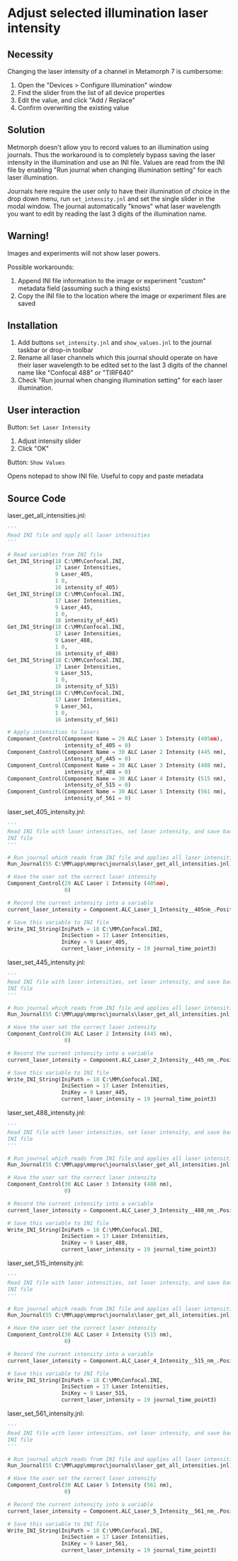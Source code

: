 Adjust selected illumination laser intensity
============================================

Necessity
---------
Changing the laser intensity of a channel in Metamorph 7 is cumbersome:

1.  Open the "Devices > Configure Illumination" window
2.  Find the slider from the list of all device properties
3.  Edit the value, and click "Add / Replace"
4.  Confirm overwriting the existing value

Solution
--------
Metmorph doesn't allow you to record values to an illumination using journals.
Thus the workaround is to completely bypass saving the laser intensity in the
illumination and use an INI file.  Values are read from the INI file by enabling
"Run journal when changing illumination setting" for each laser illumination.

Journals here require the user only to have their illumination of choice
in the drop down menu, run `set_intensity.jnl` and set the single slider in
the modal window.  The journal automatically "knows" what laser wavelength
you want to edit by reading the last 3 digits of the illumination name.

Warning!
--------
Images and experiments will not show laser powers.

Possible workarounds:

1.  Append INI file information to the image or experiment "custom" metadata field
    (assuming such a thing exists)
2.  Copy the INI file to the location where the image or experiment files are saved

Installation
------------
1.  Add buttons `set_intensity.jnl` and `show_values.jnl` to the journal taskbar
    or drop-in toolbar
2.  Rename all laser channels which this journal should operate on
    have their laser wavelength to be edited set to the last 3 digits
    of the channel name like "Confocal 488" or "TIRF640"
3.  Check "Run journal when changing illumination setting" for each laser
    illumination.

User interaction
----------------
Button: `Set Laser Intensity`

1.  Adjust intensity slider
2.  Click "OK"

Button: `Show Values`

Opens notepad to show INI file.  Useful to copy and paste metadata

<!-- content below automatically generated by doc_jnl.py -->
Source Code
-----------
laser_get_all_intensities.jnl:
```python
'''
Read INI file and apply all laser intensities
'''

# Read variables from INI file
Get_INI_String(18 C:\MM\Confocal.INI,
               17 Laser Intensities,
               9 Laser_405,
               1 0,
               16 intensity_of_405)
Get_INI_String(18 C:\MM\Confocal.INI,
               17 Laser Intensities,
               9 Laser_445,
               1 0,
               16 intensity_of_445)
Get_INI_String(18 C:\MM\Confocal.INI,
               17 Laser Intensities,
               9 Laser_488,
               1 0,
               16 intensity_of_488)
Get_INI_String(18 C:\MM\Confocal.INI,
               17 Laser Intensities,
               9 Laser_515,
               1 0,
               16 intensity_of_515)
Get_INI_String(18 C:\MM\Confocal.INI,
               17 Laser Intensities,
               9 Laser_561,
               1 0,
               16 intensity_of_561)

# Apply intensities to lasers
Component_Control(Component Name = 29 ALC Laser 1 Intensity (405nm),
                  intensity_of_405 = 0)
Component_Control(Component Name = 30 ALC Laser 2 Intensity (445 nm),
                  intensity_of_445 = 0)
Component_Control(Component Name = 30 ALC Laser 3 Intensity (488 nm),
                  intensity_of_488 = 0)
Component_Control(Component Name = 30 ALC Laser 4 Intensity (515 nm),
                  intensity_of_515 = 0)
Component_Control(Component Name = 30 ALC Laser 5 Intensity (561 nm),
                  intensity_of_561 = 0)
```

laser_set_405_intensity.jnl:
```python
'''
Read INI file with laser intensities, set laser intensity, and save back to
INI file
'''

# Run journal which reads from INI file and applies all laser intensities
Run_Journal(55 C:\MM\app\mmproc\journals\laser_get_all_intensities.jnl)

# Have the user set the correct laser intensity
Component_Control(29 ALC Laser 1 Intensity (405nm),
                  0)

# Record the current intensity into a variable
current_laser_intensity = Component.ALC_Laser_1_Intensity__405nm_.Position

# Save this variable to INI file
Write_INI_String(IniPath = 18 C:\MM\Confocal.INI,
                 IniSection = 17 Laser Intensities,
                 IniKey = 9 Laser_405,
                 current_laser_intensity = 19 journal_time_point3)
```

laser_set_445_intensity.jnl:
```python
'''
Read INI file with laser intensities, set laser intensity, and save back to
INI file
'''

# Run journal which reads from INI file and applies all laser intensities
Run_Journal(55 C:\MM\app\mmproc\journals\laser_get_all_intensities.jnl)

# Have the user set the correct laser intensity
Component_Control(30 ALC Laser 2 Intensity (445 nm),
                  0)

# Record the current intensity into a variable
current_laser_intensity = Component.ALC_Laser_2_Intensity__445_nm_.Position

# Save this variable to INI file
Write_INI_String(IniPath = 18 C:\MM\Confocal.INI,
                 IniSection = 17 Laser Intensities,
                 IniKey = 9 Laser_445,
                 current_laser_intensity = 19 journal_time_point3)
```

laser_set_488_intensity.jnl:
```python
'''
Read INI file with laser intensities, set laser intensity, and save back to
INI file
'''

# Run journal which reads from INI file and applies all laser intensities
Run_Journal(55 C:\MM\app\mmproc\journals\laser_get_all_intensities.jnl)

# Have the user set the correct laser intensity
Component_Control(30 ALC Laser 3 Intensity (488 nm),
                  0)

# Record the current intensity into a variable
current_laser_intensity = Component.ALC_Laser_3_Intensity__488_nm_.Position

# Save this variable to INI file
Write_INI_String(IniPath = 18 C:\MM\Confocal.INI,
                 IniSection = 17 Laser Intensities,
                 IniKey = 9 Laser_488,
                 current_laser_intensity = 19 journal_time_point3)
```

laser_set_515_intensity.jnl:
```python
'''
Read INI file with laser intensities, set laser intensity, and save back to
INI file
'''

# Run journal which reads from INI file and applies all laser intensities
Run_Journal(55 C:\MM\app\mmproc\journals\laser_get_all_intensities.jnl)

# Have the user set the correct laser intensity
Component_Control(30 ALC Laser 4 Intensity (515 nm),
                  0)

# Record the current intensity into a variable
current_laser_intensity = Component.ALC_Laser_4_Intensity__515_nm_.Position

# Save this variable to INI file
Write_INI_String(IniPath = 18 C:\MM\Confocal.INI,
                 IniSection = 17 Laser Intensities,
                 IniKey = 9 Laser_515,
                 current_laser_intensity = 19 journal_time_point3)
```

laser_set_561_intensity.jnl:
```python
'''
Read INI file with laser intensities, set laser intensity, and save back to
INI file
'''

# Run journal which reads from INI file and applies all laser intensities
Run_Journal(55 C:\MM\app\mmproc\journals\laser_get_all_intensities.jnl)

# Have the user set the correct laser intensity
Component_Control(30 ALC Laser 5 Intensity (561 nm),
                  0)

# Record the current intensity into a variable
current_laser_intensity = Component.ALC_Laser_5_Intensity__561_nm_.Position

# Save this variable to INI file
Write_INI_String(IniPath = 18 C:\MM\Confocal.INI,
                 IniSection = 17 Laser Intensities,
                 IniKey = 9 Laser_561,
                 current_laser_intensity = 19 journal_time_point3)
```
